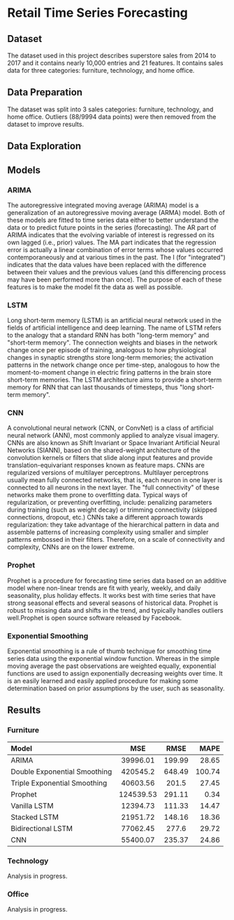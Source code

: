 # Retail Time Series Forecasting

## Dataset

The dataset used in this project describes superstore sales from 2014 to 2017 and it contains nearly 10,000 entries and 21 features. It contains sales data
for three categories: furniture, technology, and home office. 

## Data Preparation

The dataset was split into 3 sales categories: furniture, technology, and home office. Outliers (88/9994 data points) were then removed from the dataset
to improve results. 

## Data Exploration



## Models

### ARIMA

The autoregressive integrated moving average (ARIMA) model is a generalization of an autoregressive moving average (ARMA) model. Both of these models are fitted to time series data either to better understand the data or to predict future points in the series (forecasting). The AR part of ARIMA indicates that the evolving variable of interest is regressed on its own lagged (i.e., prior) values. The MA part indicates that the regression error is actually a linear combination of error terms whose values occurred contemporaneously and at various times in the past. The I (for "integrated") indicates that the data values have been replaced with the difference between their values and the previous values (and this differencing process may have been performed more than once). The purpose of each of these features is to make the model fit the data as well as possible.

### LSTM

Long short-term memory (LSTM) is an artificial neural network used in the fields of artificial intelligence and deep learning. The name of LSTM refers to the analogy that a standard RNN has both "long-term memory" and "short-term memory". The connection weights and biases in the network change once per episode of training, analogous to how physiological changes in synaptic strengths store long-term memories; the activation patterns in the network change once per time-step, analogous to how the moment-to-moment change in electric firing patterns in the brain store short-term memories. The LSTM architecture aims to provide a short-term memory for RNN that can last thousands of timesteps, thus "long short-term memory".

### CNN
A convolutional neural network (CNN, or ConvNet) is a class of artificial neural network (ANN), most commonly applied to analyze visual imagery. CNNs are also known as Shift Invariant or Space Invariant Artificial Neural Networks (SIANN), based on the shared-weight architecture of the convolution kernels or filters that slide along input features and provide translation-equivariant responses known as feature maps. CNNs are regularized versions of multilayer perceptrons. Multilayer perceptrons usually mean fully connected networks, that is, each neuron in one layer is connected to all neurons in the next layer. The "full connectivity" of these networks make them prone to overfitting data. Typical ways of regularization, or preventing overfitting, include: penalizing parameters during training (such as weight decay) or trimming connectivity (skipped connections, dropout, etc.) CNNs take a different approach towards regularization: they take advantage of the hierarchical pattern in data and assemble patterns of increasing complexity using smaller and simpler patterns embossed in their filters. Therefore, on a scale of connectivity and complexity, CNNs are on the lower extreme.


### Prophet 

Prophet is a procedure for forecasting time series data based on an additive model where non-linear trends are fit with yearly, weekly, and daily seasonality, plus holiday effects. It works best with time series that have strong seasonal effects and several seasons of historical data. Prophet is robust to missing data and shifts in the trend, and typically handles outliers well.Prophet is open source software released by Facebook.

### Exponential Smoothing

Exponential smoothing is a rule of thumb technique for smoothing time series data using the exponential window function. Whereas in the simple moving average the past observations are weighted equally, exponential functions are used to assign exponentially decreasing weights over time. It is an easily learned and easily applied procedure for making some determination based on prior assumptions by the user, such as seasonality.

## Results

### Furniture

| Model | MSE | RMSE | MAPE |
| :---  | :---: | :---:  | ---: |
| ARIMA | 39996.01  | 199.99  |28.65 |
| Double Exponential Smoothing | 420545.2 | 648.49 | 100.74 |
| Triple Exponential Smoothing | 40603.56  | 201.5  | 27.45  |
| Prophet | 124539.53  | 291.11  | 0.34  |
| Vanilla LSTM | 12394.73  | 111.33  | 14.47  |
| Stacked LSTM | 21951.72  | 148.16  | 18.36 |
| Bidirectional LSTM | 77062.45  | 277.6  | 29.72 |
| CNN| 55400.07  | 235.37  | 24.86  |

### Technology

Analysis in progress.

[//]: <> (| Model | MSE | RMSE | MAPE |)
[//]: <> (| :---  | :---: | :---:  | ---: |)
[//]: <> (| ARIMA | 142623.98  | 377.66  | 30.27 |)
[//]: <> (| DES | 252679.99  | 502.67  | 76.53 |)
[//]: <> (| TES | 48790.19  | 220.89  | 27.1 |)
[//]: <> (| Prophet | 631328.33  | 663.29  | 0.63  |)
[//]: <> (| Vanilla LSTM | 145070.55  | 380.88  | 131.52 |)
[//]: <> (| Stacked LSTM | 16,515.49  | 128.51  | 17.34  |)
[//]: <> (| Bidirectional LSTM | 53,981.32  | 232.34  | 31.4  |)
[//]: <> (| CNN| 39,938.47  | 199.85  | 22.26  |)

### Office

Analysis in progress.

[//]: <> (| Model | MSE | RMSE | MAPE |)
[//]: <> (| :---  | :---: | :---:  | ---: |)
[//]: <> (| ARIMA | 70427.02  | 265.38  | 25.26  |)
[//]: <> (| DES | 238122.24  | 487.98  | 74.9 |)
[//]: <> (| TES | 91942.47  | 303.22  | 43.93  |)
[//]: <> (| Prophet | 183175.03  | 385.51  | 0.49  |)
[//]: <> (| Vanilla LSTM | 18,829.66  | 137.22  | 18.39  |)
[//]: <> (| Stacked LSTM | 16,515.49  | 128.51  | 17.34  |)
[//]: <> (| Bidirectional LSTM | 53,981.32  | 232.34  | 31.4  |)
[//]: <> (| CNN| 39,938.47  | 199.85  | 22.26  | )

